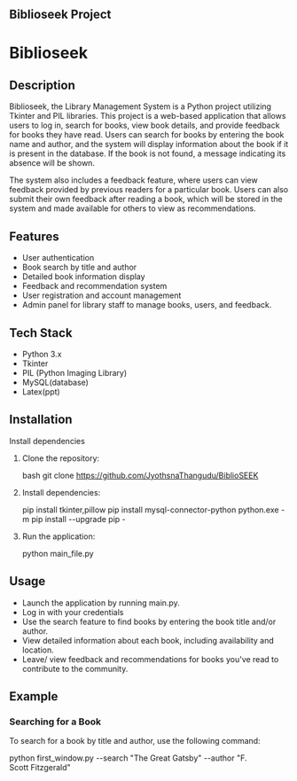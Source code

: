 ## Biblioseek Project

# Biblioseek

## Description

Biblioseek, the Library Management System is a Python project utilizing Tkinter and PIL libraries. This project is a web-based application that allows users to log in, search for books, view book details, and provide feedback for books they have read. Users can search for books by entering the book name and author, and the system will display information about the book if it is present in the database. If the book is not found, a message indicating its absence will be shown.

The system also includes a feedback feature, where users can view feedback provided by previous readers for a particular book. Users can also submit their own feedback after reading a book, which will be stored in the system and made available for others to view as recommendations.
## Features

- User authentication
- Book search by title and author
- Detailed book information display
- Feedback and recommendation system
- User registration and account management
- Admin panel for library staff to manage books, users, and feedback.




## Tech Stack

- Python 3.x
- Tkinter
- PIL (Python Imaging Library)
- MySQL(database)
- Latex(ppt)

## Installation

Install dependencies

1. Clone the repository:

    bash
    git clone https://github.com/JyothsnaThangudu/BiblioSEEK
    

2. Install dependencies:

    pip install tkinter,pillow
    pip install mysql-connector-python
    python.exe -m pip install --upgrade pip -


    

3. Run the application:

    python main_file.py
    
    
## Usage

- Launch the application by running main.py.
- Log in with your credentials 
- Use the search feature to find books by entering the book title and/or author.
- View detailed information about each book, including availability and location.
- Leave/ view feedback and recommendations for books you've read to contribute to the community.


## Example

### Searching for a Book

To search for a book by title and author, use the following command:

python first_window.py --search "The Great Gatsby" --author "F. Scott Fitzgerald"
